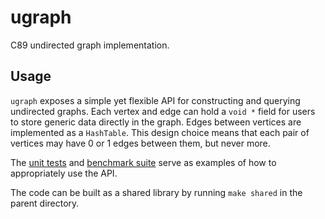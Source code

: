 # ugraph

C89 undirected graph implementation.

## Usage

`ugraph` exposes a simple yet flexible API for constructing and querying undirected graphs. Each vertex and edge can hold a `void *` field for users to store generic data directly in the graph. Edges between vertices are implemented as a `HashTable`. This design choice means that each pair of vertices may have 0 or 1 edges between them, but never more.

The [unit tests](tests/ugraph.c) and [benchmark suite](benches/ugraph.c) serve as examples of how to appropriately use the API.

The code can be built as a shared library by running `make shared` in the parent directory.